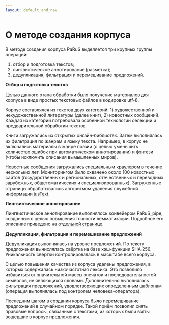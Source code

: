 ```yaml
---
layout: default_and_nav
---
```

# О методе создания корпуса
В методе создания корпуса PaRuS выделяется три крупных группы операций:
1. отбор и подготовка текстов;
2. лингвистическое аннотирование (разметка);
3. дедупликация, фильтрация и перемешивание предложений.

**Отбор и подготовка текстов**

Целью данного этапа обработки было получение материалов для корпуса в виде простых текстовых файлов в кодировке utf-8.

Корпус составлялся из текстов двух категорий: 1) художественной и нехудожественной литературы (далее книг), 2) новостных сообщений. Каждая из категорий потребовала особенной технологии селекции и предварительной обработки текстов.

Книги загружались из открытых онлайн-библиотек. Затем выполнялась их фильтрация по жанрам и языку текста. Например, в корпус не включались материалы в жанре поэзии (с целью уменьшить количество ошибок при автоматическом аннотировании) и фэнтези (чтобы исключить описания вымышленных миров).

Новостные сообщения загружались специальным краулером в течение нескольких лет. Мониторингом было охвачено около 100 новостных сайтов (государственных и региональных, отечественных и переводных зарубежных, общетематических и специализированных). Загруженные страницы обрабатывались алгоритмом удаления служебной информации [jusText](https://code.google.com/archive/p/justext).

**Лингвистическое аннотирование**

Лингвистическое аннотирование выполнялось конвейером PaRuS_pipe, созданным с целью повышения точности лемматизации. Подробное его описание приведено на [отдельной странице](./parus_pipe.html).

**Дедупликация, фильтрация и перемешивание предложений**

Дедупликация выполнялась на уровне предложений. По тексту предложения вычислялась свёртка на базе хэш-функции SHA-256. Уникальность свёртки контролировалась в масштабе всего корпуса.

С целью повышения качества из корпуса удалены предложения, в которых содержалась низкочастотная лексика. Это позволило избавиться от значительной массы опечаток и последовательностей символов, не являющихся словами. Дополнительно выполнялась фильтрация предложений, удовлетворяющих определенным шаблонам (операция выполнялась под контролем человека-оператора).

Последним шагом в создании корпуса было перемешивание предложений в случайном порядке. Такой приём позволил снять правовые вопросы, связанные с текстами, из которых были взяты вошедшие в корпус предложения.
